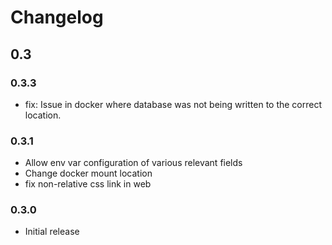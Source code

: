# Changelog

## 0.3

### 0.3.3

- fix: Issue in docker where database was not being written to the correct location.

### 0.3.1

- Allow env var configuration of various relevant fields
- Change docker mount location
- fix non-relative css link in web

### 0.3.0

- Initial release
